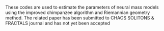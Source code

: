These codes are used to estimate the parameters of neural mass models using the improved chimpanzee algorithm and Riemannian geometry method.
The related paper has been submitted to CHAOS SOLITONS & FRACTALS journal and has not yet been accepted

